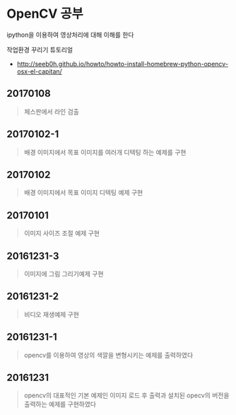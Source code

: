 # OpenCV 공부 

ipython을 이용하여 영상처리에 대해 이해를 한다

작업환경 꾸리기 튜토리얼
- http://seeb0h.github.io/howto/howto-install-homebrew-python-opencv-osx-el-capitan/

## 20170108
>체스판에서 라인 검출

## 20170102-1
>배경 이미지에서 목표 이미지를 여러개 디텍팅 하는 예제를 구현

## 20170102
>배경 이미지에서 목표 이미지 디텍팅 예제 구현

## 20170101
>이미지 사이즈 조절 예제 구현

## 20161231-3
>이미지에 그림 그리기예제 구현

## 20161231-2
>비디오 재생예제 구현

## 20161231-1
>opencv를 이용하여 영상의 색깔을 변형시키는 예제를 출력하였다

## 20161231
>opencv의 대표적인 기본 예제인 이미지 로드 후 출력과
>설치된 opecv의 버전을 출력하는 예제를 구현하였다

